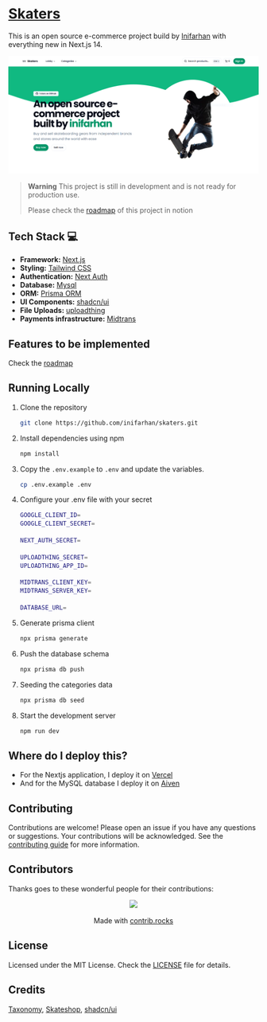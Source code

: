 # [Skaters](https://skaters-inifarhan.vercel.app/)

This is an open source e-commerce project build by [Inifarhan](https://github.com/inifarhan) with everything new in Next.js 14.

[![Skaters](./public/images/screenshoot.PNG)](https://skaters-inifarhan.vercel.app/)

> **Warning**
> This project is still in development and is not ready for production use.
>
> Please check the [roadmap](https://inifarhan.notion.site/972df2ba233849f692d0bcce51934d43?v=465be802f86740b99f8b4670174086df&pvs=4) of this project in notion

## Tech Stack 💻

- **Framework:** [Next.js](https://nextjs.org)
- **Styling:** [Tailwind CSS](https://tailwindcss.com)
- **Authentication:** [Next Auth](https://authjs.dev)
- **Database:** [Mysql](https://www.mysql.com)
- **ORM:** [Prisma ORM](https://www.prisma.io)
- **UI Components:** [shadcn/ui](https://ui.shadcn.com)
- **File Uploads:** [uploadthing](https://uploadthing.com)
- **Payments infrastructure:** [Midtrans](https://midtrans.com)

## Features to be implemented

Check the [roadmap](https://inifarhan.notion.site/972df2ba233849f692d0bcce51934d43?v=465be802f86740b99f8b4670174086df&pvs=4)

## Running Locally

1. Clone the repository

   ```bash
   git clone https://github.com/inifarhan/skaters.git
   ```

2. Install dependencies using npm

   ```bash
   npm install
   ```

3. Copy the `.env.example` to `.env` and update the variables.

   ```bash
   cp .env.example .env
   ```

4. Configure your .env file with your secret

   ```bash
   GOOGLE_CLIENT_ID=
   GOOGLE_CLIENT_SECRET=
   
   NEXT_AUTH_SECRET=
   
   UPLOADTHING_SECRET=
   UPLOADTHING_APP_ID=
   
   MIDTRANS_CLIENT_KEY=
   MIDTRANS_SERVER_KEY=
   
   DATABASE_URL=
   ```

5. Generate prisma client

   ```bash
   npx prisma generate
   ```

6. Push the database schema

   ```bash
   npx prisma db push
   ```

7. Seeding the categories data

   ```bash
   npx prisma db seed
   ```

8. Start the development server

   ```bash
   npm run dev
   ```

## Where do I deploy this?

- For the Nextjs application, I deploy it on [Vercel](https://vercel.com/)
- And for the MySQL database I deploy it on [Aiven](https://aiven.io/)

## Contributing

Contributions are welcome! Please open an issue if you have any questions or suggestions. Your contributions will be acknowledged. See the [contributing guide](./CONTRIBUTING.md) for more information.

## Contributors

Thanks goes to these wonderful people for their contributions:

<p align="center">
 <a href="https://github.com/sadmann7/skateshop/graphs/contributors">
   <img src="https://contrib.rocks/image?repo=inifarhan/skaters" />
 </a>
</p>

<p align="center">
 Made with <a rel="noopener noreferrer" target="_blank" href="https://contrib.rocks">contrib.rocks</a>
</p>

## License

Licensed under the MIT License. Check the [LICENSE](./LICENSE) file for details.

## Credits

[Taxonomy](https://tx.shadcn.com/), [Skateshop](https://skateshop.sadmn.com/), [shadcn/ui](https://ui.shadcn.com/)
